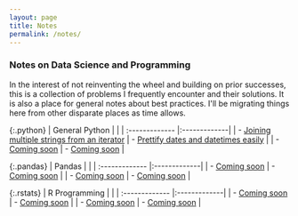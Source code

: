 ```yaml
---
layout: page
title: Notes
permalink: /notes/
---
```


### Notes on Data Science and Programming
In the interest of not reinventing the wheel and building on prior successes, this is a collection of problems I frequently encounter and their solutions. It is also a place for general notes about best practices. I'll be migrating things here from other disparate places as time allows.

{:.python}
| General Python | |
| :------------- |:-------------|
| - [Joining multiple strings from an iterator](http://www.bryancshepherd.com/notes/python/join-multiple-strings-from-an-iterator)     | - [Prettify dates and datetimes easily](http://www.bryancshepherd.com/notes/python/prettify-dates-and-datetimes-easily) | 
| - [Coming soon](http://www.bryancshepherd.com)     | - [Coming soon](http://www.bryancshepherd.com) |

{:.pandas}
| Pandas | |
| :------------- |:-------------|
| - [Coming soon](http://www.bryancshepherd.com)     | - [Coming soon](http://www.bryancshepherd.com) |
| - [Coming soon](http://www.bryancshepherd.com)     | - [Coming soon](http://www.bryancshepherd.com) |

{:.rstats}
| R Programming | |
| :------------- |:-------------|
| - [Coming soon](http://www.bryancshepherd.com)     | - [Coming soon](http://www.bryancshepherd.com) |
| - [Coming soon](http://www.bryancshepherd.com)     | - [Coming soon](http://www.bryancshepherd.com) |

